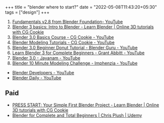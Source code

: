 +++
title = "blender where to start?"
date = "2022-05-08T11:43:20+05:30"
tags = ["design"]
+++

1. [Fundamentals v2.8 from Blender Foundation- YouTube](https://www.youtube.com/playlist?list=PLa1F2ddGya_-UvuAqHAksYnB0qL9yWDO6)
1. [Blender 3 basics: Intro to Blender - Learn Blender | Online 3D tutorials with CG Cookie](http://cgcookie.com/courses/blender-3-basics-intro-to-blender)
1. [Blender 3.0 Basics Course - CG Cookie - YouTube](https://www.youtube.com/playlist?list=PL3GeP3YLZn5ixsnIOIx9tB4v6s-rsw48X)
1. [Blender Modeling Tutorials - CG Cookie - YouTube](https://www.youtube.com/playlist?list=PL13BA7F0F73F78F74)
1. [Blender 3.0 Beginner Donut Tutorial - Blender Guru - YouTube](https://www.youtube.com/playlist?list=PLjEaoINr3zgFX8ZsChQVQsuDSjEqdWMAD)
1. [Learn Blender 3 for Complete Beginners - Grant Abbitt - YouTube](https://www.youtube.com/playlist?list=PLn3ukorJv4vuU3ILv3g3xnUyEGOQR-D8J)
1. [Blender 3.0 - Jayanam - YouTube](https://www.youtube.com/playlist?list=PLboXykqtm8dx9tH_vFK2X8vM0V9q3b84Z)
1. [Blender 10 Minute Modeling Challenge - Imphenzia - YouTube](https://www.youtube.com/playlist?list=PLC7nmYI-cbT1JN7OADBFhSnpkV-odrMyW)

- [Blender Developers - YouTube](https://www.youtube.com/c/BlenderDevelopers)
- [Blender Daily - YouTube](https://www.youtube.com/c/BlenderDaily/featured)

## Paid
- [PRESS START: Your Simple First Blender Project - Learn Blender | Online 3D tutorials with CG Cookie](http://cgcookie.com/courses/press-start-your-simple-first-blender-project)
- [Blender for Complete and Total Beginners | Chris Plush | Udemy](https://www.udemy.com/course/blender-3d-for-complete-and-total-beginners/learn/lecture/24936562?start=0#overview)
